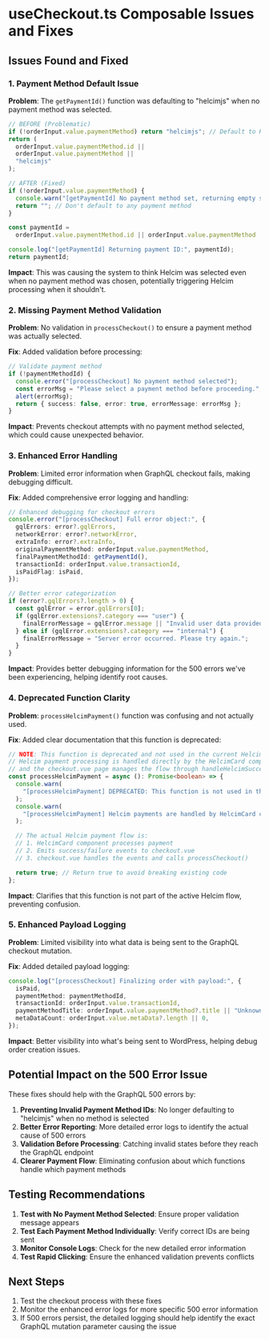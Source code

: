 # useCheckout.ts Composable Issues and Fixes

## Issues Found and Fixed

### 1. **Payment Method Default Issue**

**Problem**: The `getPaymentId()` function was defaulting to "helcimjs" when no payment method was selected.

```typescript
// BEFORE (Problematic)
if (!orderInput.value.paymentMethod) return "helcimjs"; // Default to Helcim if none set
return (
  orderInput.value.paymentMethod.id ||
  orderInput.value.paymentMethod ||
  "helcimjs"
);

// AFTER (Fixed)
if (!orderInput.value.paymentMethod) {
  console.warn("[getPaymentId] No payment method set, returning empty string");
  return ""; // Don't default to any payment method
}

const paymentId =
  orderInput.value.paymentMethod.id || orderInput.value.paymentMethod || "";

console.log("[getPaymentId] Returning payment ID:", paymentId);
return paymentId;
```

**Impact**: This was causing the system to think Helcim was selected even when no payment method was chosen, potentially triggering Helcim processing when it shouldn't.

### 2. **Missing Payment Method Validation**

**Problem**: No validation in `processCheckout()` to ensure a payment method was actually selected.

**Fix**: Added validation before processing:

```typescript
// Validate payment method
if (!paymentMethodId) {
  console.error("[processCheckout] No payment method selected");
  const errorMsg = "Please select a payment method before proceeding.";
  alert(errorMsg);
  return { success: false, error: true, errorMessage: errorMsg };
}
```

**Impact**: Prevents checkout attempts with no payment method selected, which could cause unexpected behavior.

### 3. **Enhanced Error Handling**

**Problem**: Limited error information when GraphQL checkout fails, making debugging difficult.

**Fix**: Added comprehensive error logging and handling:

```typescript
// Enhanced debugging for checkout errors
console.error("[processCheckout] Full error object:", {
  gqlErrors: error?.gqlErrors,
  networkError: error?.networkError,
  extraInfo: error?.extraInfo,
  originalPaymentMethod: orderInput.value.paymentMethod,
  finalPaymentMethodId: getPaymentId(),
  transactionId: orderInput.value.transactionId,
  isPaidFlag: isPaid,
});

// Better error categorization
if (error?.gqlErrors?.length > 0) {
  const gqlError = error.gqlErrors[0];
  if (gqlError.extensions?.category === "user") {
    finalErrorMessage = gqlError.message || "Invalid user data provided.";
  } else if (gqlError.extensions?.category === "internal") {
    finalErrorMessage = "Server error occurred. Please try again.";
  }
}
```

**Impact**: Provides better debugging information for the 500 errors we've been experiencing, helping identify root causes.

### 4. **Deprecated Function Clarity**

**Problem**: `processHelcimPayment()` function was confusing and not actually used.

**Fix**: Added clear documentation that this function is deprecated:

```typescript
// NOTE: This function is deprecated and not used in the current Helcim implementation
// Helcim payment processing is handled directly by the HelcimCard component
// and the checkout.vue page manages the flow through handleHelcimSuccess events
const processHelcimPayment = async (): Promise<boolean> => {
  console.warn(
    "[processHelcimPayment] DEPRECATED: This function is not used in the current Helcim implementation"
  );
  console.warn(
    "[processHelcimPayment] Helcim payments are handled by HelcimCard component events"
  );

  // The actual Helcim payment flow is:
  // 1. HelcimCard component processes payment
  // 2. Emits success/failure events to checkout.vue
  // 3. checkout.vue handles the events and calls processCheckout()

  return true; // Return true to avoid breaking existing code
};
```

**Impact**: Clarifies that this function is not part of the active Helcim flow, preventing confusion.

### 5. **Enhanced Payload Logging**

**Problem**: Limited visibility into what data is being sent to the GraphQL checkout mutation.

**Fix**: Added detailed payload logging:

```typescript
console.log("[processCheckout] Finalizing order with payload:", {
  isPaid,
  paymentMethod: paymentMethodId,
  transactionId: orderInput.value.transactionId,
  paymentMethodTitle: orderInput.value.paymentMethod?.title || "Unknown",
  metaDataCount: orderInput.value.metaData?.length || 0,
});
```

**Impact**: Better visibility into what's being sent to WordPress, helping debug order creation issues.

## Potential Impact on the 500 Error Issue

These fixes should help with the GraphQL 500 errors by:

1. **Preventing Invalid Payment Method IDs**: No longer defaulting to "helcimjs" when no method is selected
2. **Better Error Reporting**: More detailed error logs to identify the actual cause of 500 errors
3. **Validation Before Processing**: Catching invalid states before they reach the GraphQL endpoint
4. **Clearer Payment Flow**: Eliminating confusion about which functions handle which payment methods

## Testing Recommendations

1. **Test with No Payment Method Selected**: Ensure proper validation message appears
2. **Test Each Payment Method Individually**: Verify correct IDs are being sent
3. **Monitor Console Logs**: Check for the new detailed error information
4. **Test Rapid Clicking**: Ensure the enhanced validation prevents conflicts

## Next Steps

1. Test the checkout process with these fixes
2. Monitor the enhanced error logs for more specific 500 error information
3. If 500 errors persist, the detailed logging should help identify the exact GraphQL mutation parameter causing the issue
